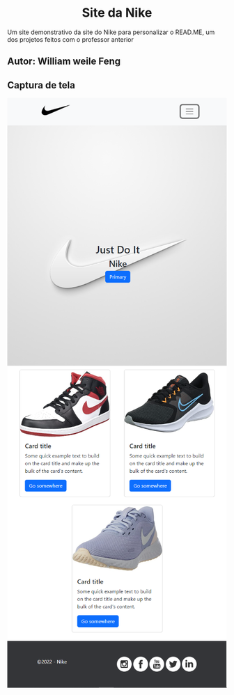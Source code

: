 <h1 align="center">Site da Nike</h1>
Um site demonstrativo da site do Nike para personalizar o READ.ME, um dos projetos feitos com o professor anterior

## Autor: William weile Feng

## Captura de tela
![plot](img/nike1.png)
![plot](img/nike2.png)
![plot](img/footer.png)
